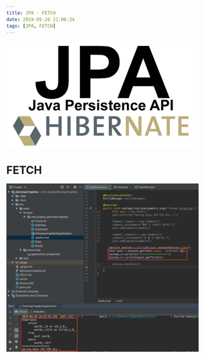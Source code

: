 ```yaml
---
title: JPA - FETCH
date: 2019-05-26 21:06:24
tags: [JPA, FETCH]
---
```


![images](/images/jpa/jpa.jpg)<br/>

# FETCH

![Cascade](/images/jpa/fetch/fet1.png) 